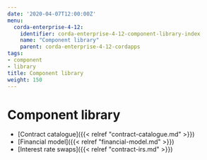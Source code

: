 ```yaml
---
date: '2020-04-07T12:00:00Z'
menu:
  corda-enterprise-4-12:
    identifier: corda-enterprise-4-12-component-library-index
    name: "Component library"
    parent: corda-enterprise-4-12-cordapps
tags:
- component
- library
title: Component library
weight: 150
---
```



# Component library



* [Contract catalogue]({{< relref "contract-catalogue.md" >}})
* [Financial model]({{< relref "financial-model.md" >}})
* [Interest rate swaps]({{< relref "contract-irs.md" >}})
